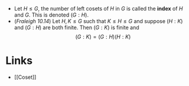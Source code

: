 * Let $H\le G$, the number of left cosets of $H$ in $G$ is called the **index** of $H$ and $G$. This is denoted $(G:H)$. 
* (*Fraleigh 10.14*) Let $H,K\le G$ such that $K\le H\le G$ and suppose $(H:K)$ and $(G:H)$ are both finite. Then $(G:K)$ is finite and $$(G:K)=(G:H)(H:K)$$
# Links
* [[Coset]]